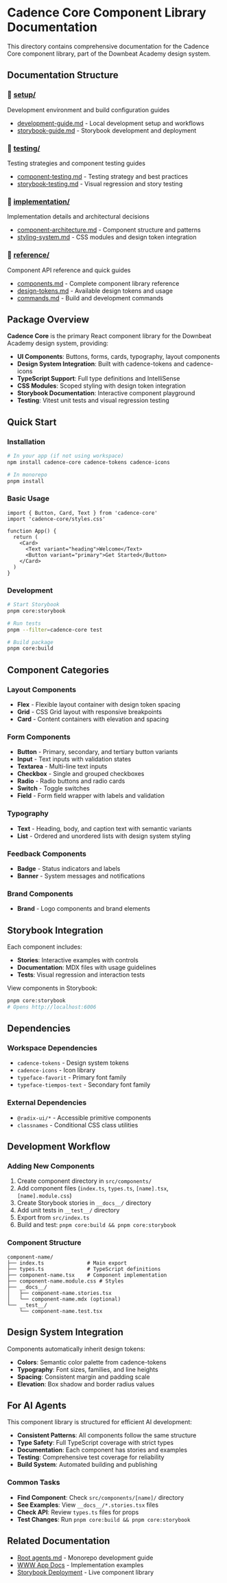 # Cadence Core Component Library Documentation

This directory contains comprehensive documentation for the Cadence Core component library, part of the Downbeat Academy design system.

## Documentation Structure

### 📁 [setup/](./setup/)
Development environment and build configuration guides
- [development-guide.md](./setup/development-guide.md) - Local development setup and workflows
- [storybook-guide.md](./setup/storybook-guide.md) - Storybook development and deployment

### 📁 [testing/](./testing/)
Testing strategies and component testing guides
- [component-testing.md](./testing/component-testing.md) - Testing strategy and best practices
- [storybook-testing.md](./testing/storybook-testing.md) - Visual regression and story testing

### 📁 [implementation/](./implementation/)
Implementation details and architectural decisions
- [component-architecture.md](./implementation/component-architecture.md) - Component structure and patterns
- [styling-system.md](./implementation/styling-system.md) - CSS modules and design token integration

### 📁 [reference/](./reference/)
Component API reference and quick guides
- [components.md](./reference/components.md) - Complete component library reference
- [design-tokens.md](./reference/design-tokens.md) - Available design tokens and usage
- [commands.md](./reference/commands.md) - Build and development commands

## Package Overview

**Cadence Core** is the primary React component library for the Downbeat Academy design system, providing:

- **UI Components**: Buttons, forms, cards, typography, layout components
- **Design System Integration**: Built with cadence-tokens and cadence-icons
- **TypeScript Support**: Full type definitions and IntelliSense
- **CSS Modules**: Scoped styling with design token integration
- **Storybook Documentation**: Interactive component playground
- **Testing**: Vitest unit tests and visual regression testing

## Quick Start

### Installation
```bash
# In your app (if not using workspace)
npm install cadence-core cadence-tokens cadence-icons

# In monorepo
pnpm install
```

### Basic Usage
```tsx
import { Button, Card, Text } from 'cadence-core'
import 'cadence-core/styles.css'

function App() {
  return (
    <Card>
      <Text variant="heading">Welcome</Text>
      <Button variant="primary">Get Started</Button>
    </Card>
  )
}
```

### Development
```bash
# Start Storybook
pnpm core:storybook

# Run tests
pnpm --filter=cadence-core test

# Build package
pnpm core:build
```

## Component Categories

### Layout Components
- **Flex** - Flexible layout container with design token spacing
- **Grid** - CSS Grid layout with responsive breakpoints
- **Card** - Content containers with elevation and spacing

### Form Components
- **Button** - Primary, secondary, and tertiary button variants
- **Input** - Text inputs with validation states
- **Textarea** - Multi-line text inputs
- **Checkbox** - Single and grouped checkboxes
- **Radio** - Radio buttons and radio cards
- **Switch** - Toggle switches
- **Field** - Form field wrapper with labels and validation

### Typography
- **Text** - Heading, body, and caption text with semantic variants
- **List** - Ordered and unordered lists with design system styling

### Feedback Components
- **Badge** - Status indicators and labels
- **Banner** - System messages and notifications

### Brand Components
- **Brand** - Logo components and brand elements

## Storybook Integration

Each component includes:
- **Stories**: Interactive examples with controls
- **Documentation**: MDX files with usage guidelines
- **Tests**: Visual regression and interaction tests

View components in Storybook:
```bash
pnpm core:storybook
# Opens http://localhost:6006
```

## Dependencies

### Workspace Dependencies
- `cadence-tokens` - Design system tokens
- `cadence-icons` - Icon library
- `typeface-favorit` - Primary font family
- `typeface-tiempos-text` - Secondary font family

### External Dependencies
- `@radix-ui/*` - Accessible primitive components
- `classnames` - Conditional CSS class utilities

## Development Workflow

### Adding New Components
1. Create component directory in `src/components/`
2. Add component files (`index.ts`, `types.ts`, `[name].tsx`, `[name].module.css`)
3. Create Storybook stories in `__docs__/` directory
4. Add unit tests in `__test__/` directory
5. Export from `src/index.ts`
6. Build and test: `pnpm core:build && pnpm core:storybook`

### Component Structure
```
component-name/
├── index.ts              # Main export
├── types.ts              # TypeScript definitions
├── component-name.tsx    # Component implementation
├── component-name.module.css # Styles
├── __docs__/
│   ├── component-name.stories.tsx
│   └── component-name.mdx (optional)
└── __test__/
    └── component-name.test.tsx
```

## Design System Integration

Components automatically inherit design tokens:
- **Colors**: Semantic color palette from cadence-tokens
- **Typography**: Font sizes, families, and line heights
- **Spacing**: Consistent margin and padding scale
- **Elevation**: Box shadow and border radius values

## For AI Agents

This component library is structured for efficient AI development:
- **Consistent Patterns**: All components follow the same structure
- **Type Safety**: Full TypeScript coverage with strict types
- **Documentation**: Each component has stories and examples
- **Testing**: Comprehensive test coverage for reliability
- **Build System**: Automated building and publishing

### Common Tasks
- **Find Component**: Check `src/components/[name]/` directory
- **See Examples**: View `__docs__/*.stories.tsx` files
- **Check API**: Review `types.ts` files for props
- **Test Changes**: Run `pnpm core:build && pnpm core:storybook`

## Related Documentation

- [Root agents.md](../../../agents.md) - Monorepo development guide
- [WWW App Docs](../../../apps/www/docs/) - Implementation examples
- [Storybook Deployment](https://cadence-storybook.vercel.app) - Live component library